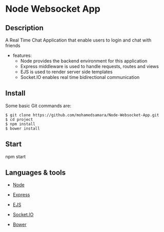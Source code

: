 # Node Websocket App

## Description

A Real Time Chat Application that enable users to login and chat with friends  

* features:
  * Node provides the backend environment for this application
  * Express middleware is used to handle requests, routes and views
  * EJS is used to render server side templates 
  * Socket.IO enables real time bidirectional communication


## Install

Some basic Git commands are:

```
$ git clone https://github.com/mohamedsamara/Node-Websocket-App.git
$ cd project
$ npm install
$ bower install

```

## Start

npm start

## Languages & tools

- [Node](https://nodejs.org/en/)

- [Express](https://expressjs.com/)

- [EJS](https://ejs.co/)

- [Socket.IO](https://socket.io/)

- [Bower](https://bower.io/)

